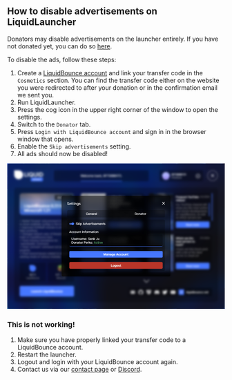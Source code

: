 ## How to disable advertisements on LiquidLauncher

Donators may disable advertisements on the launcher entirely. If you have not donated yet, you can do so [here](https://liquidbounce.net/donate).

To disable the ads, follow these steps:

1. Create a [LiquidBounce account](https://user.liquidbounce.net/) and link your transfer code in the `Cosmetics` section. You can find the transfer code either on the website you were redirected to after your donation or in the confirmation email we sent you.
2. Run LiquidLauncher.
3. Press the cog icon in the upper right corner of the window to open the settings.
4. Switch to the `Donator` tab.
5. Press `Login with LiquidBounce account` and sign in in the browser window that opens.
6. Enable the `Skip advertisements` setting.
7. All ads should now be disabled!

![LiquidLauncher Donator](/images/liquidlauncher_donator.png)

### This is not working!

1. Make sure you have properly linked your transfer code to a LiquidBounce account.
2. Restart the launcher.
3. Logout and login with your LiquidBounce account again.
4. Contact us via our [contact page](https://ccbluex.net/contact) or [Discord](https://liquidbounce.net/discord).